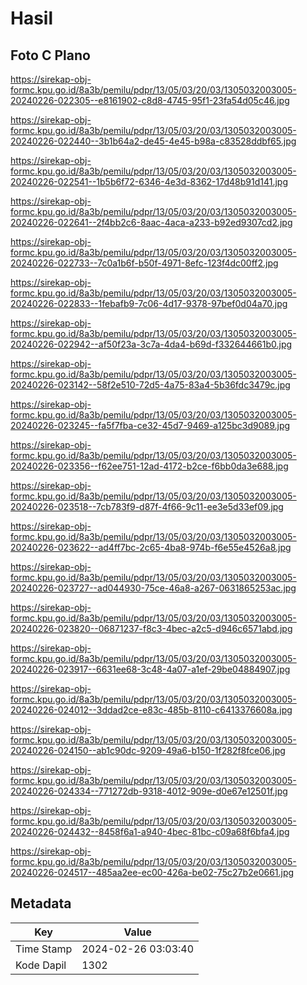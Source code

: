 # Hasil

## Foto C Plano

https://sirekap-obj-formc.kpu.go.id/8a3b/pemilu/pdpr/13/05/03/20/03/1305032003005-20240226-022305--e8161902-c8d8-4745-95f1-23fa54d05c46.jpg

https://sirekap-obj-formc.kpu.go.id/8a3b/pemilu/pdpr/13/05/03/20/03/1305032003005-20240226-022440--3b1b64a2-de45-4e45-b98a-c83528ddbf65.jpg

https://sirekap-obj-formc.kpu.go.id/8a3b/pemilu/pdpr/13/05/03/20/03/1305032003005-20240226-022541--1b5b6f72-6346-4e3d-8362-17d48b91d141.jpg

https://sirekap-obj-formc.kpu.go.id/8a3b/pemilu/pdpr/13/05/03/20/03/1305032003005-20240226-022641--2f4bb2c6-8aac-4aca-a233-b92ed9307cd2.jpg

https://sirekap-obj-formc.kpu.go.id/8a3b/pemilu/pdpr/13/05/03/20/03/1305032003005-20240226-022733--7c0a1b6f-b50f-4971-8efc-123f4dc00ff2.jpg

https://sirekap-obj-formc.kpu.go.id/8a3b/pemilu/pdpr/13/05/03/20/03/1305032003005-20240226-022833--1febafb9-7c06-4d17-9378-97bef0d04a70.jpg

https://sirekap-obj-formc.kpu.go.id/8a3b/pemilu/pdpr/13/05/03/20/03/1305032003005-20240226-022942--af50f23a-3c7a-4da4-b69d-f332644661b0.jpg

https://sirekap-obj-formc.kpu.go.id/8a3b/pemilu/pdpr/13/05/03/20/03/1305032003005-20240226-023142--58f2e510-72d5-4a75-83a4-5b36fdc3479c.jpg

https://sirekap-obj-formc.kpu.go.id/8a3b/pemilu/pdpr/13/05/03/20/03/1305032003005-20240226-023245--fa5f7fba-ce32-45d7-9469-a125bc3d9089.jpg

https://sirekap-obj-formc.kpu.go.id/8a3b/pemilu/pdpr/13/05/03/20/03/1305032003005-20240226-023356--f62ee751-12ad-4172-b2ce-f6bb0da3e688.jpg

https://sirekap-obj-formc.kpu.go.id/8a3b/pemilu/pdpr/13/05/03/20/03/1305032003005-20240226-023518--7cb783f9-d87f-4f66-9c11-ee3e5d33ef09.jpg

https://sirekap-obj-formc.kpu.go.id/8a3b/pemilu/pdpr/13/05/03/20/03/1305032003005-20240226-023622--ad4ff7bc-2c65-4ba8-974b-f6e55e4526a8.jpg

https://sirekap-obj-formc.kpu.go.id/8a3b/pemilu/pdpr/13/05/03/20/03/1305032003005-20240226-023727--ad044930-75ce-46a8-a267-0631865253ac.jpg

https://sirekap-obj-formc.kpu.go.id/8a3b/pemilu/pdpr/13/05/03/20/03/1305032003005-20240226-023820--06871237-f8c3-4bec-a2c5-d946c6571abd.jpg

https://sirekap-obj-formc.kpu.go.id/8a3b/pemilu/pdpr/13/05/03/20/03/1305032003005-20240226-023917--6631ee68-3c48-4a07-a1ef-29be04884907.jpg

https://sirekap-obj-formc.kpu.go.id/8a3b/pemilu/pdpr/13/05/03/20/03/1305032003005-20240226-024012--3ddad2ce-e83c-485b-8110-c6413376608a.jpg

https://sirekap-obj-formc.kpu.go.id/8a3b/pemilu/pdpr/13/05/03/20/03/1305032003005-20240226-024150--ab1c90dc-9209-49a6-b150-1f282f8fce06.jpg

https://sirekap-obj-formc.kpu.go.id/8a3b/pemilu/pdpr/13/05/03/20/03/1305032003005-20240226-024334--771272db-9318-4012-909e-d0e67e12501f.jpg

https://sirekap-obj-formc.kpu.go.id/8a3b/pemilu/pdpr/13/05/03/20/03/1305032003005-20240226-024432--8458f6a1-a940-4bec-81bc-c09a68f6bfa4.jpg

https://sirekap-obj-formc.kpu.go.id/8a3b/pemilu/pdpr/13/05/03/20/03/1305032003005-20240226-024517--485aa2ee-ec00-426a-be02-75c27b2e0661.jpg


## Metadata

| Key        | Value               |
| ---------- | ------------------- |
| Time Stamp | 2024-02-26 03:03:40 |
| Kode Dapil | 1302                |



